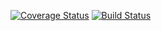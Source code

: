 [![Coverage Status](https://coveralls.io/repos/github/awye765/chitter-challenge/badge.svg?branch=master)](https://coveralls.io/github/awye765/chitter-challenge?branch=master) [![Build Status](https://travis-ci.org/awye765/chitter-challenge.svg?branch=master)](https://travis-ci.org/awye765/chitter-challenge)
